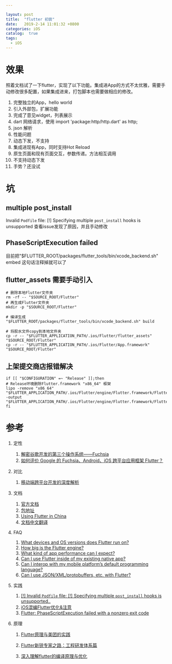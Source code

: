 ```yaml
---

layout: post
title:  "flutter 初尝"
date:   2019-2-14 11:01:32 +0800
categories: iOS
catalog:  true
tags:
  - iOS
---
```




# 效果

照着文档试了一下flutter，实现了以下功能。集成进App的方式不太优雅，需要手动修改很多配置，如果集成进来，打包脚本也需要做相应的修改。



1. 完整独立的App，hello world
2. 引入外部包，扩展功能
3. 完成了意见widget，列表展示
4. dart 网络请求，使用  import 'package:http/http.dart' as http;
5. json 解析
6. 性能问题
7. 动态下发，不支持
8. 集成进现有App，同时支持Hot Reload
9. 原生页面和现有页面交互，参数传递。方法相互调用
10. 不支持动态下发
11. 手势？还没试



# 坑

## multiple post_install
Invalid `Podfile` file: [!] Specifying multiple `post_install` hooks is unsupported
查看issue发现了原因，并且手动修改

## PhaseScriptExecution failed

目前把"$FLUTTER_ROOT/packages/flutter_tools/bin/xcode_backend.sh" embed
这句话注释掉就可以了

## flutter_assets 需要手动引入

~~~shell
# 删除本地Flutter文件夹
rm -rf -- "$SOURCE_ROOT/Flutter"
# 再生成Flutter文件夹
mkdir -p "$SOURCE_ROOT/Flutter"

# 编译生成
"$FLUTTER_ROOT/packages/flutter_tools/bin/xcode_backend.sh" build

# 将胶水文件copy到本地文件夹
cp -r -- "$FLUTTER_APPLICATION_PATH/.ios/Flutter/flutter_assets" "$SOURCE_ROOT/Flutter"
cp -r -- "$FLUTTER_APPLICATION_PATH/.ios/Flutter/App.framework" "$SOURCE_ROOT/Flutter"
~~~



## 上架提交商店报错解决

~~~shell
if [[ "$CONFIGURATION" =~ "Release" ]];then
# Release环境删除Flutter.framework "x86_64" 框架
lipo -remove "x86_64" "$FLUTTER_APPLICATION_PATH/.ios/Flutter/engine/Flutter.framework/Flutter" -output "$FLUTTER_APPLICATION_PATH/.ios/Flutter/engine/Flutter.framework/Flutter"
fi
~~~





# 参考

1. 定性

   1. [解密谷歌开发的第三个操作系统——Fuchsia](https://mp.weixin.qq.com/s/a8TzBUQhhQI21XxzuUGbHA)
   2. [如何评价 Google 的 Fuchsia、Android、iOS 跨平台应用框架 Flutter？](https://www.zhihu.com/question/50156415)

2. 对比

   1. [移动端跨平台开发的深度解析](https://juejin.im/post/5b395eb96fb9a00e556123ef )

3. 文档

   1. [官方文档](https://flutter.io/docs/get-started/codelab)
   2. [包地址](https://pub.dartlang.org/flutter/packages?q=json)
   3. [Using Flutter in China](https://flutter.io/community/china)
   4. [文档中文翻译](https://flutterchina.club/)

4. FAQ

   1. [What devices and OS versions does Flutter run on?](https://flutter.io/docs/resources/faq#what-devices-and-os-versions-does-flutter-run-on)
   2. [How big is the Flutter engine?](https://flutter.io/docs/resources/faq#how-big-is-the-flutter-engine)
   3. [What kind of app performance can I expect?](https://flutter.io/docs/resources/faq#what-kind-of-app-performance-can-i-expect)
   4. [Can I use Flutter inside of my existing native app?](https://flutter.io/docs/resources/faq#can-i-use-flutter-inside-of-my-existing-native-app)
   5. [Can I interop with my mobile platform’s default programming language?](https://flutter.io/docs/resources/faq#can-i-interop-with-my-mobile-platforms-default-programming-language)
   6. [Can I use JSON/XML/protobuffers, etc. with Flutter?](https://flutter.io/docs/resources/faq#can-i-use-jsonxmlprotobuffers-etc-with-flutter)

5. 实践

   1. [[!] Invalid `Podfile` file: [!] Specifying multiple `post_install` hooks is unsupported..](https://github.com/flutter/flutter/issues/26212)
   2. [iOS混编Flutter优化&注意](https://www.jianshu.com/p/0ec95723909c)
   3. [Flutter: PhaseScriptExecution failed with a nonzero exit code](https://www.jianshu.com/p/3106715ea9a3)

6. 原理

   1. [Flutter原理与美团的实践](https://www.jianshu.com/p/e6cd8584fdbb?utm_campaign=maleskine&utm_content=note&utm_medium=seo_notes&utm_source=recommendation)
   2. [Flutter新锐专家之路：工程研发体系篇](https://www.jianshu.com/p/5ffc83904971?utm_campaign=maleskine&utm_content=note&utm_medium=seo_notes&utm_source=recommendation)

   1. [深入理解flutter的编译原理与优化](https://yq.aliyun.com/articles/604052)
